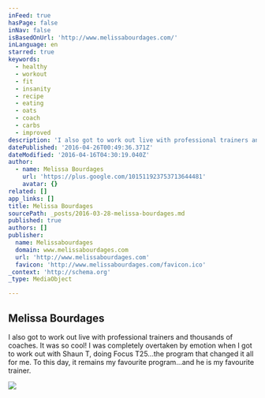 ```yaml
---
inFeed: true
hasPage: false
inNav: false
isBasedOnUrl: 'http://www.melissabourdages.com/'
inLanguage: en
starred: true
keywords:
  - healthy
  - workout
  - fit
  - insanity
  - recipe
  - eating
  - oats
  - coach
  - carbs
  - improved
description: 'I also got to work out live with professional trainers and thousands of coaches. It was so cool! I was completely overtaken by emotion when I got to work out with Shaun T, doing Focus T25...the program that changed it all for me. To this day, it remains my favourite program...and he is my favourite trainer.'
datePublished: '2016-04-26T00:49:36.371Z'
dateModified: '2016-04-16T04:30:19.040Z'
author:
  - name: Melissa Bourdages
    url: 'https://plus.google.com/101511923753713644481'
    avatar: {}
related: []
app_links: []
title: Melissa Bourdages
sourcePath: _posts/2016-03-28-melissa-bourdages.md
published: true
authors: []
publisher:
  name: Melissabourdages
  domain: www.melissabourdages.com
  url: 'http://www.melissabourdages.com'
  favicon: 'http://www.melissabourdages.com/favicon.ico'
_context: 'http://schema.org'
_type: MediaObject

---
```

<article style=""><h1>Melissa Bourdages</h1><p>I also got to work out live with professional trainers and thousands of coaches. It was so cool! I was completely overtaken by emotion when I got to work out with Shaun T, doing Focus T25...the program that changed it all for me. To this day, it remains my favourite program...and he is my favourite trainer.</p><img src="https://s3-us-west-2.amazonaws.com/the-grid-img/p/c61cdae68cb5826c5f18efa15cb50f6840ce1b65.jpg" /></article>